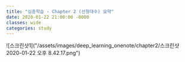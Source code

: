 ```yaml
---
title: "심층학습 - Chapter 2 (선형대수) 요약"
date: 2020-01-22 21:00:00 -0000
classes: wide
categories: study
---
```


![스크린샷1]("/assets/images/deep_learning_onenote/chapter2/스크린샷 2020-01-22 오후 8.42.17.png")
